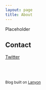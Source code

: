 ```yaml
---
layout: page
title: About
---
```


Placeholder

## Contact

<a href="https://twitter.com/{{ site.twitter }}"><i class="fa fa-twitter"></i>Twitter</a>


<br><br><br>
<sub>Blog built on [Lanyon](http://lanyon.getpoole.com)</sub>
